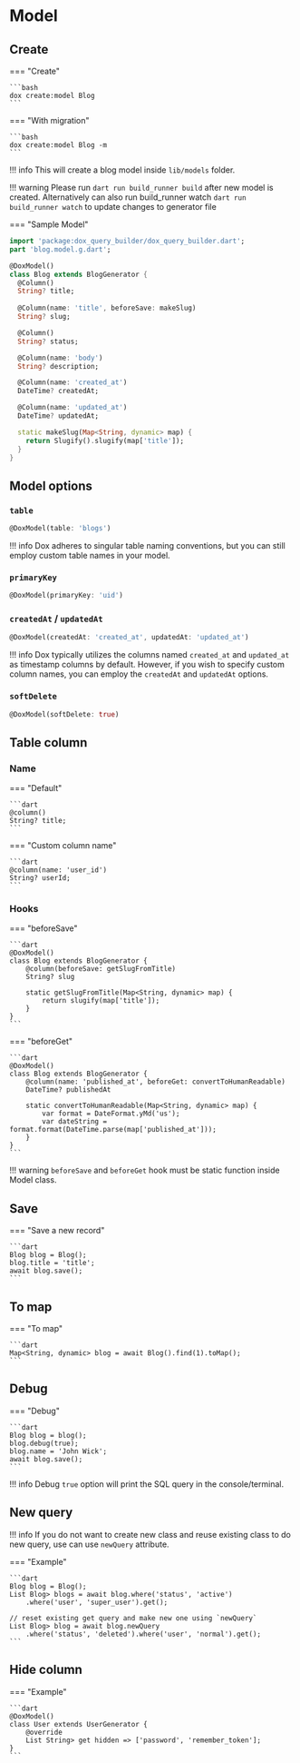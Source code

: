 # Model

## Create

=== "Create"

    ```bash
    dox create:model Blog
    ```

=== "With migration"

    ```bash
    dox create:model Blog -m
    ```

!!! info
    This will create a blog model inside `lib/models` folder.


!!! warning
    Please run `dart run build_runner build` after new model is created. Alternatively can also run build_runner watch `dart run build_runner watch` to update changes to generator file


=== "Sample Model"

```dart
import 'package:dox_query_builder/dox_query_builder.dart';
part 'blog.model.g.dart';

@DoxModel()
class Blog extends BlogGenerator {
  @Column()
  String? title;
  
  @Column(name: 'title', beforeSave: makeSlug)
  String? slug;

  @Column()
  String? status;

  @Column(name: 'body')
  String? description;

  @Column(name: 'created_at')
  DateTime? createdAt;

  @Column(name: 'updated_at')
  DateTime? updatedAt;

  static makeSlug(Map<String, dynamic> map) {
    return Slugify().slugify(map['title']);
  }
}
```

## Model options

### `table`

```dart
@DoxModel(table: 'blogs')
```

!!! info
    Dox adheres to singular table naming conventions, but you can still employ custom table names in your model.

### `primaryKey`

```dart
@DoxModel(primaryKey: 'uid')
```

### `createdAt` / `updatedAt`

```dart
@DoxModel(createdAt: 'created_at', updatedAt: 'updated_at')
```

!!! info
    Dox typically utilizes the columns named `created_at` and `updated_at` as timestamp columns by default. However, if you wish to specify custom column names, you can employ the `createdAt` and `updatedAt` options.

### `softDelete`

```dart
@DoxModel(softDelete: true)
```


## Table column

### Name

=== "Default"

    ```dart
    @column()
    String? title;
    ```

=== "Custom column name"

    ```dart
    @column(name: 'user_id')
    String? userId;
    ```

### Hooks

=== "beforeSave"

    ```dart
    @DoxModel()
    class Blog extends BlogGenerator {
        @column(beforeSave: getSlugFromTitle)
        String? slug

        static getSlugFromTitle(Map<String, dynamic> map) {
            return slugify(map['title']);
        }
    }
    ```

=== "beforeGet"

    ```dart
    @DoxModel()
    class Blog extends BlogGenerator {
        @column(name: 'published_at', beforeGet: convertToHumanReadable)
        DateTime? publishedAt

        static convertToHumanReadable(Map<String, dynamic> map) {
            var format = DateFormat.yMd('us');
            var dateString = format.format(DateTime.parse(map['published_at']));
        }
    }
    ```

!!! warning
    `beforeSave` and `beforeGet` hook must be static function inside Model class.


## Save

=== "Save a new record"

    ```dart
    Blog blog = Blog();
    blog.title = 'title';
    await blog.save();
    ```

## To map

=== "To map"

    ```dart
    Map<String, dynamic> blog = await Blog().find(1).toMap();
    ```

## Debug

=== "Debug"

    ```dart
    Blog blog = blog();
    blog.debug(true);
    blog.name = 'John Wick';
    await blog.save();
    ```

!!! info
    Debug `true` option will print the SQL query in the console/terminal.

## New query

!!! info
    If you do not want to create new class and reuse existing class to do new query, use can use `newQuery` attribute.

=== "Example"

    ```dart
    Blog blog = Blog();
    List Blog> blogs = await blog.where('status', 'active')
        .where('user', 'super_user').get();

    // reset existing get query and make new one using `newQuery`
    List Blog> blog = await blog.newQuery
        .where('status', 'deleted').where('user', 'normal').get();
    ```

## Hide column

=== "Example"

    ```dart
    @DoxModel()
    class User extends UserGenerator {
        @override
        List String> get hidden => ['password', 'remember_token'];
    }
    ```